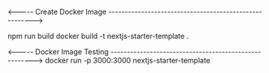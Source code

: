 <----- Create Docker Image ------------------------------------------------------->

npm run build
docker build -t nextjs-starter-template .

<----- Docker Image Testing ------------------------------------------------------>
docker run -p 3000:3000 nextjs-starter-template

